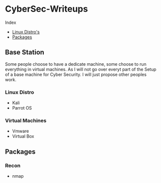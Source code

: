 # CyberSec-Writeups
Index

- [Linux Distro's](#linux-distro)
- [Packages](#packages)

## Base Station
Some people choose to have a dedicate machine, some choose to run everything in virtual machines. As I will not go over everyt part of the Setup of a base machine for Cyber Security. I will just propose other peoples work.

### Linux Distro

- Kali
- Parrot OS

### Virtual Machines

- Vmware
- Virtual Box

## Packages
### Recon
- nmap
  
